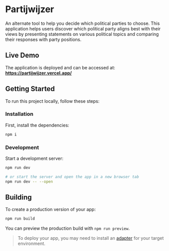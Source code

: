 # Partijwijzer

An alternate tool to help you decide which political parties to choose. This application helps users discover which political party aligns best with their views by presenting statements on various political topics and comparing their responses with party positions.

## Live Demo

The application is deployed and can be accessed at:
**https://partijwijzer.vercel.app/**

## Getting Started

To run this project locally, follow these steps:

### Installation

First, install the dependencies:

```sh
npm i
```

### Development

Start a development server:

```sh
npm run dev

# or start the server and open the app in a new browser tab
npm run dev -- --open
```

## Building

To create a production version of your app:

```sh
npm run build
```

You can preview the production build with `npm run preview`.

> To deploy your app, you may need to install an [adapter](https://svelte.dev/docs/kit/adapters) for your target environment.
